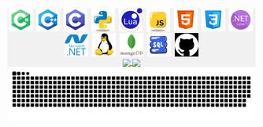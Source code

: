 
<div align="center" style="background-color: #F1F1F1;">
  <img src="Icons/TECH_CS.png" title="C#" alt="C#"/>&nbsp;
  <img src="Icons/TECH_CPP.png" title="C++" alt="C++"/>&nbsp;
  <img src="Icons/TECH_C.png" title="C" alt="C"/>&nbsp;
  <img src="Icons/TECH_Python.png" title="Python" alt="Python"/>&nbsp;
  <img src="Icons/TECH_LUA.png" title="LUA" alt="LUA"/>&nbsp;
  <img src="Icons/TECH_Javascript.png" title="Javascript" alt="Javascript"/>&nbsp;
  <img src="Icons/TECH_HTML.png" title="HTML" alt="HTML"/>&nbsp;
  <img src="Icons/TECH_CSS.png" title="CSS" alt="CSS"/>&nbsp;
  <img src="Icons/TECH_NETCORE.png" title="ASP.NET Core" alt="ASP.NET Core"/>&nbsp;
  <img src="Icons/TECH_DOTNET.svg" title=".NET" alt=".NET" width="48" height="48"/>&nbsp;
  <img src="Icons/TECH_Linux.svg" title="Linux" alt="Linux" width="48" height="48"/>&nbsp;
  <img src="Icons/TECH_Mongodb.svg" title="MongoDB" alt="MongoDB" width="48" height="48"/>&nbsp;
  <img src="Icons/TECH_SQL.png" title="SQL" alt="SQL" width="48" height="48"/>&nbsp;
  <img src="Icons/TECH_GIT.png" title="GIT" alt="GIT" width="48" height="48"/>
  <div align="center">
      <a href="https://github.com/anuraghazra/convoychat">
          <img height=200 align="center" src="https://github-readme-stats.vercel.app/api/top-langs?username=Vik154&layout=compact&langs_count=8&card_width=320&theme=github_dark&hide_border=true&locale=ru&custom_title=Часто%20используемые%20языки" />
      </a>
      <a href="https://github.com/anuraghazra/github-readme-stats">                                                    
          <img height=200 align="center" src="https://github-readme-stats-viktors-projects-a4d9f190.vercel.app/api?username=Vik154&theme=github_dark&rank_icon=github&hide_border=true&locale=ru&custom_title=Статистика%20GitHub" />
      </a>
  </div>
</div>

<!-- ЗМЕЙКА -->
<picture>
  <source media="(prefers-color-scheme: dark)" srcset="https://github.com/Vik154/Vik154/blob/output/github-contribution-grid-snake-dark.svg">
  <source media="(prefers-color-scheme: light)" srcset="https://github.com/Vik154/Vik154/blob/output/github-contribution-grid-snake.svg">
  <img alt="Shows shake" src="https://github.com/Vik154/Vik154/blob/output/github-contribution-grid-snake-dark.svg">
</picture>
<!-- ЗМЕЙКА -->
